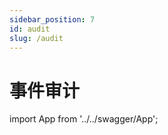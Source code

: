 ```yaml
---
sidebar_position: 7
id: audit
slug: /audit
---
```


# 事件审计


import App from '../../swagger/App';

<App />
